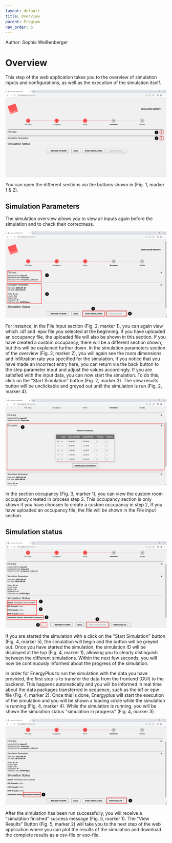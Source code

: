 ```yaml
---
layout: default
title: Overview
parent: Program
nav_order: 6
---
```


Author: Sophia Weißenberger
# Overview

This step of the web application takes you to the overview of simulation inputs and configurations, as well as the execution of the simulation itself.

![Figg. 1](images/Overview2Marker.PNG)

You can open the different sections via the buttons shown in (Fig. 1, marker 1 & 2).
## Simulation Parameters

The simulation overview allows you to view all inputs again before the simulation and to check their correctness.

![Figg. 2](images/Overview1Marker.PNG)


For instance, in the File Input section (Fig. 2, marker 1), you can again view which .idf and .epw file you selected at the beginning. If you have uploaded an occupancy file, the uploaded file will also be shown in this section. If you have created a custom occupancy, there will be a different section shown, but this will be explained further down. In the simulation parameters section of the overview (Fig. 2, marker 2), you will again see the room dimensions and infiltration rate you specified for the simulation. If you notice that you have made an incorrect entry here, you can return via the back button to the step parameter input and adjust the values accordingly. If you are satisfied with the input data, you can now start the simulation. To do this, click on the "Start Simulation" button (Fig. 2, marker 3). The view results button will be unclickable and greyed out until the simulation is run (Fig. 2, marker 4).

![Figg. 3](images/Overview5Marker.PNG)


In the section occupancy (Fig. 3, marker 1), you can view the custom room occupancy created in process step 2. This occupancy section is only shown if you have choosen to create a custom occupancy in step 2, If you have uploaded an occupancy file, the file will be shown in the File input section.

## Simulation status 

![Figg. 4](images/Overview3Marker.PNG)

If you are started the simulation with a click on the "Start Simulation" button (Fig. 4, marker 5), the simulation will begin and the button will be greyed out. Once you have started the simulation, the simulation ID will be displayed at the top (Fig. 4, marker 1), allowing you to clearly distinguish between the different simulations. Within the next few seconds, you will now be continuously informed about the progress of the simulation.

In order for EnergyPlus to run the simulation with the data you have provided, the first step is to transfer the data from the frontend (GUI) to the backend. This happens automatically and you will be informed in real time about the data packages transferred in sequence, such as the idf or epw file (Fig. 4, marker 2). Once this is done, Energyplus will start the execution of the simulation and you will be shown a loading circle while the simulation is running (Fig. 4, marker 4). While the simulation is running, you will be shown the simulation status "simulation in progress" (Fig. 4, marker 3).

![Figg. 5](images/Overview4Marker.PNG)

After the simulation has been run successfully, you will receive a "simulation finished" success message (Fig. 5, marker 1). The "View Results" Button  (Fig. 5, marker 2) will take you to the next step of the web application where you can plot the results of the simulation and download the complete results as a csv-file or eso-file.
